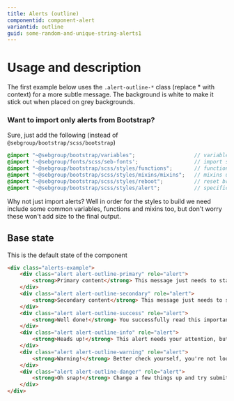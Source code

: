 ```yaml
---
title: Alerts (outline)
componentid: component-alert
variantid: outline
guid: some-random-and-unique-string-alerts1
---
```

# Usage and description
The first example below uses the `.alert-outline-*` class (replace * with context) for a more subtle message. The background is white to make it stick out when placed on grey backgrounds.

### Want to import only alerts from Bootstrap?
Sure, just add the following (instead of `@sebgroup/bootstrap/scss/bootstrap`)
```scss
@import "~@sebgroup/bootstrap/variables";                   // variables used by bootstrap
@import '~@sebgroup/fonts/scss/seb-fonts';                  // import seb font
@import "~@sebgroup/bootstrap/scss/styles/functions";       // functions used by bootstrap
@import "~@sebgroup/bootstrap/scss/styles/mixins/mixins";   // mixins used by bootstrap
@import "~@sebgroup/bootstrap/scss/styles/reboot";          // reset browser specific styles (based on normalize.css)
@import "~@sebgroup/bootstrap/scss/styles/alert";           // specific styles for alert
```

Why not just import alerts? Well in order for the styles to build we need include some common variables, functions and mixins too, but don't worry these won't add size to the final output.


## Base state
This is the default state of the component
```html
<div class="alerts-example">
    <div class="alert alert-outline-primary" role="alert">
        <strong>Primary content</strong> This message just needs to stand out.
    </div>
    <div class="alert alert-outline-secondary" role="alert">
        <strong>Secondary content</strong> This message just needs to stand out.
    </div>
    <div class="alert alert-outline-success" role="alert">
        <strong>Well done!</strong> You successfully read this important alert message.
    </div>
    <div class="alert alert-outline-info" role="alert">
        <strong>Heads up!</strong> This alert needs your attention, but it's not super important.
    </div>
    <div class="alert alert-outline-warning" role="alert">
        <strong>Warning!</strong> Better check yourself, you're not looking too good.
    </div>
    <div class="alert alert-outline-danger" role="alert">
        <strong>Oh snap!</strong> Change a few things up and try submitting again.
    </div>
</div>
```